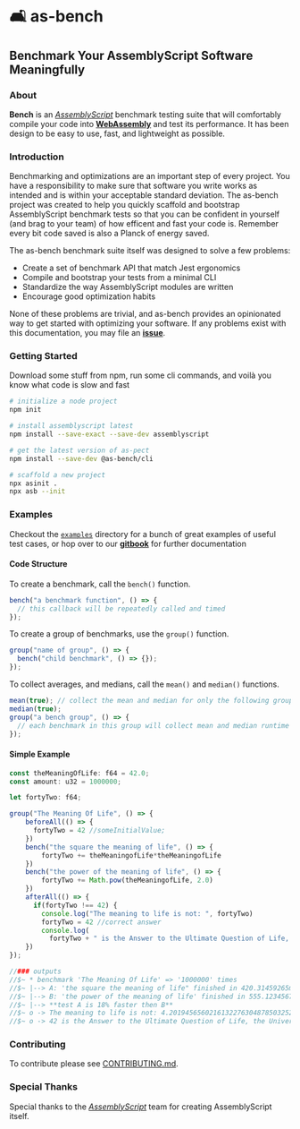 # 🛋️ as-bench

## Benchmark Your AssemblyScript Software Meaningfully

### About

**Bench** is an [_AssemblyScript_](https://github.com/AssemblyScript/assemblyscript) benchmark testing suite that will comfortably compile your code into [**WebAssembly**](http://webassembly.org) and test its performance. It has been design to be easy to use, fast, and lightweight as possible.

### Introduction

Benchmarking and optimizations are an important step of every project. You have a responsibility to make sure that software you write works as intended and is within your acceptable standard deviation. The as-bench project was created to help you quickly scaffold and bootstrap AssemblyScript benchmark tests so that you can be confident in yourself (and brag to your team) of how efficent and fast your code is. Remember every bit code saved is also a Planck of energy saved.

The as-bench benchmark suite itself was designed to solve a few problems:

- Create a set of benchmark API that match Jest ergonomics
- Compile and bootstrap your tests from a minimal CLI
- Standardize the way AssemblyScript modules are written
- Encourage good optimization habits

None of these problems are trivial, and as-bench provides an opinionated way to get started with optimizing your software.
If any problems exist with this documentation, you may file an [**issue**](https://github.com/jtenner/as-bench/issues/new).

### Getting Started

Download some stuff from npm, run some cli commands, and voilà you know what code is slow and fast

```sh
# initialize a node project
npm init

# install assemblyscript latest
npm install --save-exact --save-dev assemblyscript

# get the latest version of as-pect
npm install --save-dev @as-bench/cli

# scaffold a new project
npx asinit .
npx asb --init
```

### Examples

Checkout the [`examples`](./examples) directory for a bunch of great examples of useful test cases, or hop over to our [**gitbook**](https://github.com/jtenner/as-bench) for further documentation

#### Code Structure

To create a benchmark, call the `bench()` function.

```ts
bench("a benchmark function", () => {
  // this callback will be repeatedly called and timed
});
```

To create a group of benchmarks, use the `group()` function.

```ts
group("name of group", () => {
  bench("child benchmark", () => {});
});
```

To collect averages, and medians, call the `mean()` and `median()` functions.

```ts
mean(true); // collect the mean and median for only the following group or benchmark
median(true);
group("a bench group", () => {
  // each benchmark in this group will collect mean and median runtime values
});
```

#### Simple Example

```ts
const theMeaningOfLife: f64 = 42.0;
const amount: u32 = 1000000;

let fortyTwo: f64;

group("The Meaning Of Life", () => {
    beforeAll(() => {
      fortyTwo = 42 //someInitialValue;
    })
    bench("the square the meaning of life", () => {
        fortyTwo += theMeaningofLife*theMeaningofLife
    })
    bench("the power of the meaning of life", () => {
        fortyTwo += Math.pow(theMeaningofLife, 2.0)
    })
    afterAll(() => {
      if(fortyTwo !== 42) {
        console.log("The meaning to life is not: ", fortyTwo)
        fortyTwo = 42 //correct answer
        console.log(
          fortyTwo + " is the Answer to the Ultimate Question of Life, the Universe and Everything.")}
    })
});

//### outputs
//$~ * benchmark 'The Meaning Of Life' => '1000000' times
//$~ |--> A: 'the square the meaning of life" finished in 420.31459265ms @ 1234ops/ms
//$~ |--> B: 'the power of the meaning of life' finished in 555.123456789ms @ 1111ops/ms
//$~ |--> **test A is 18% faster then B**
//$~ o -> The meaning to life is not: 4.201945656021613227630487850325243748596838e42
//$~ o -> 42 is the Answer to the Ultimate Question of Life, the Universe and Everything.
```

### Contributing

To contribute please see [CONTRIBUTING.md](./CONTRIBUTING.md).

### Special Thanks

Special thanks to the [_AssemblyScript_](https://github.com/AssemblyScript/assemblyscript) team for creating AssemblyScript itself.
